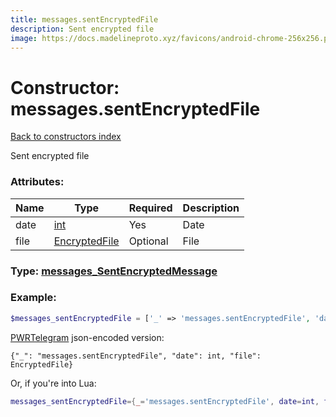 ```yaml
---
title: messages.sentEncryptedFile
description: Sent encrypted file
image: https://docs.madelineproto.xyz/favicons/android-chrome-256x256.png
---
```

# Constructor: messages.sentEncryptedFile  
[Back to constructors index](index.md)



Sent encrypted file

### Attributes:

| Name     |    Type       | Required | Description |
|----------|---------------|----------|-------------|
|date|[int](../types/int.md) | Yes|Date|
|file|[EncryptedFile](../types/EncryptedFile.md) | Optional|File|



### Type: [messages\_SentEncryptedMessage](../types/messages_SentEncryptedMessage.md)


### Example:

```php
$messages_sentEncryptedFile = ['_' => 'messages.sentEncryptedFile', 'date' => int, 'file' => EncryptedFile];
```  

[PWRTelegram](https://pwrtelegram.xyz) json-encoded version:

```
{"_": "messages.sentEncryptedFile", "date": int, "file": EncryptedFile}
```


Or, if you're into Lua:

```lua
messages_sentEncryptedFile={_='messages.sentEncryptedFile', date=int, file=EncryptedFile}

```


